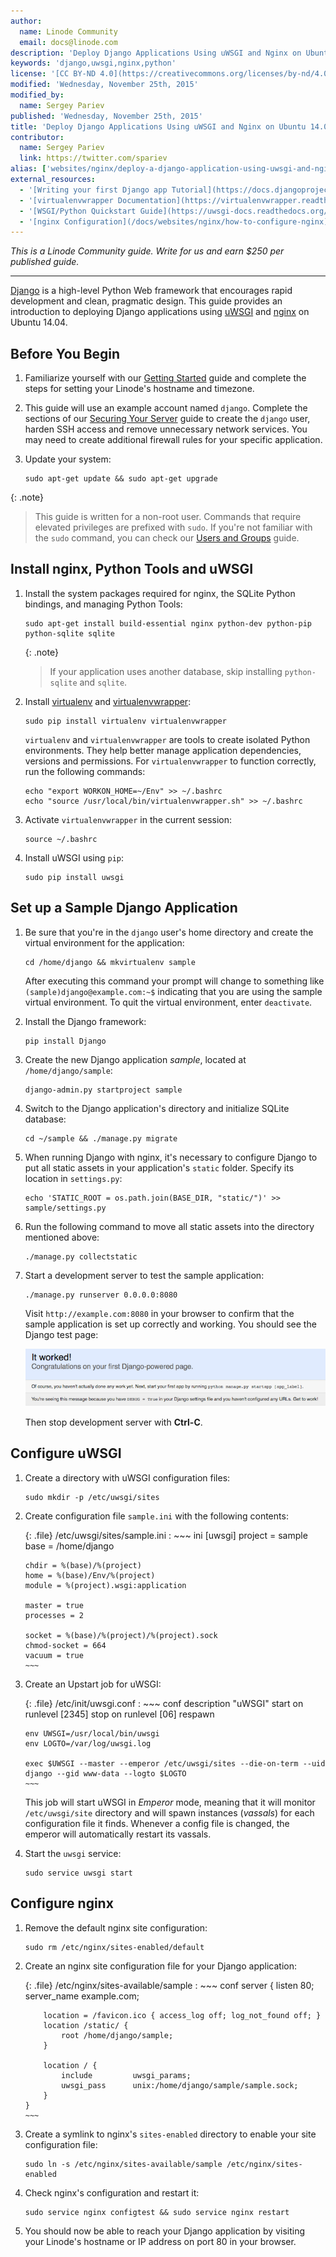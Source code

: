 ```yaml
---
author:
  name: Linode Community
  email: docs@linode.com
description: 'Deploy Django Applications Using uWSGI and Nginx on Ubuntu 14.04'
keywords: 'django,uwsgi,nginx,python'
license: '[CC BY-ND 4.0](https://creativecommons.org/licenses/by-nd/4.0)'
modified: 'Wednesday, November 25th, 2015'
modified_by:
  name: Sergey Pariev
published: 'Wednesday, November 25th, 2015'
title: 'Deploy Django Applications Using uWSGI and Nginx on Ubuntu 14.04'
contributor:
  name: Sergey Pariev
  link: https://twitter.com/spariev
alias: ['websites/nginx/deploy-a-django-application-using-uwsgi-and-nginx-on-ubuntu-14-04/']
external_resources:
  - '[Writing your first Django app Tutorial](https://docs.djangoproject.com/en/dev/intro/tutorial01/#intro-tutorial01)'
  - '[virtualenvwrapper Documentation](https://virtualenvwrapper.readthedocs.org/en/latest/)'
  - '[WSGI/Python Quickstart Guide](https://uwsgi-docs.readthedocs.org/en/latest/WSGIquickstart.html)'
  - '[nginx Configuration](/docs/websites/nginx/how-to-configure-nginx)'
---
```


*This is a Linode Community guide. Write for us and earn $250 per published guide.*
<hr>

[Django](https://www.djangoproject.com/) is a high-level Python Web framework that encourages rapid development and clean, pragmatic design. This guide provides an introduction to deploying Django applications using [uWSGI](https://uwsgi-docs.readthedocs.org/) and [nginx](https://www.nginx.com/) on Ubuntu 14.04.

## Before You Begin

1.  Familiarize yourself with our [Getting Started](/docs/getting-started) guide and complete the steps for setting your Linode's hostname and timezone.

2.  This guide will use an example account named `django`. Complete the sections of our [Securing Your Server](/docs/security/securing-your-server) guide to create the `django` user, harden SSH access and remove unnecessary network services. You may need to create additional firewall rules for your specific application.

3.  Update your system:

        sudo apt-get update && sudo apt-get upgrade

{: .note}
>
>This guide is written for a non-root user. Commands that require elevated privileges are prefixed with `sudo`. If you're not familiar with the `sudo` command, you can check our [Users and Groups](/docs/tools-reference/linux-users-and-groups) guide.


## Install nginx, Python Tools and uWSGI

1.  Install the system packages required for nginx, the SQLite Python bindings, and managing Python Tools:

        sudo apt-get install build-essential nginx python-dev python-pip python-sqlite sqlite

    {: .note}
    >
    >If your application uses another database, skip installing `python-sqlite` and `sqlite`.

4.  Install [virtualenv](https://virtualenv.pypa.io/en/latest/) and [virtualenvwrapper](http://virtualenvwrapper.readthedocs.org/en/latest/):

        sudo pip install virtualenv virtualenvwrapper

    `virtualenv` and `virtualenvwrapper` are tools to create isolated Python environments. They help better manage application dependencies, versions and permissions. For `virtualenvwrapper` to function correctly, run the following commands:

        echo "export WORKON_HOME=~/Env" >> ~/.bashrc
        echo "source /usr/local/bin/virtualenvwrapper.sh" >> ~/.bashrc

3.  Activate `virtualenvwrapper` in the current session:

        source ~/.bashrc

4.  Install uWSGI using `pip`:

        sudo pip install uwsgi

## Set up a Sample Django Application

1.  Be sure that you're in the `django` user's home directory and create the virtual environment for the application:

        cd /home/django && mkvirtualenv sample

    After executing this command your prompt will change to something like `(sample)django@example.com:~$` indicating that you are using the sample virtual environment. To quit the virtual environment, enter `deactivate`.

2.  Install the Django framework:

        pip install Django

3.  Create the new Django application *sample*, located at `/home/django/sample`:

        django-admin.py startproject sample

4.  Switch to the Django application's directory and initialize SQLite database:

        cd ~/sample && ./manage.py migrate

5.  When running Django with nginx, it's necessary to configure Django to put all static assets in your application's `static` folder. Specify its location in `settings.py`:

        echo 'STATIC_ROOT = os.path.join(BASE_DIR, "static/")' >> sample/settings.py

6.  Run the following command to move all static assets into the directory mentioned above:

        ./manage.py collectstatic

7.  Start a development server to test the sample application:

        ./manage.py runserver 0.0.0.0:8080

    Visit `http://example.com:8080` in your browser to confirm that the sample application is set up correctly and working. You should see the Django test page:

    [![Django test page.](/docs/assets/django-test-page-small.png)](/docs/assets/django-test-page.png)

    Then stop development server with **Ctrl-C**.

## Configure uWSGI

1.  Create a directory with uWSGI configuration files:

        sudo mkdir -p /etc/uwsgi/sites

2.  Create configuration file `sample.ini` with the following contents:

    {: .file}
    /etc/uwsgi/sites/sample.ini
    :   ~~~ ini
        [uwsgi]
        project = sample
        base = /home/django

        chdir = %(base)/%(project)
        home = %(base)/Env/%(project)
        module = %(project).wsgi:application

        master = true
        processes = 2

        socket = %(base)/%(project)/%(project).sock
        chmod-socket = 664
        vacuum = true
        ~~~

3.  Create an Upstart job for uWSGI:

    {: .file}
    /etc/init/uwsgi.conf
    :   ~~~ conf
        description "uWSGI"
        start on runlevel [2345]
        stop on runlevel [06]
        respawn

        env UWSGI=/usr/local/bin/uwsgi
        env LOGTO=/var/log/uwsgi.log

        exec $UWSGI --master --emperor /etc/uwsgi/sites --die-on-term --uid django --gid www-data --logto $LOGTO
        ~~~

    This job will start uWSGI in *Emperor* mode, meaning that it will monitor `/etc/uwsgi/site` directory and will spawn instances (*vassals*) for each configuration file it finds. Whenever a config file is changed, the emperor will automatically restart its vassals.

4.  Start the `uwsgi` service:

        sudo service uwsgi start

## Configure nginx

1.  Remove the default nginx site configuration:

        sudo rm /etc/nginx/sites-enabled/default

2.  Create an nginx site configuration file for your Django application:

    {: .file}
    /etc/nginx/sites-available/sample
    :   ~~~ conf
        server {
            listen 80;
            server_name example.com;

            location = /favicon.ico { access_log off; log_not_found off; }
            location /static/ {
                root /home/django/sample;
            }

            location / {
                include         uwsgi_params;
                uwsgi_pass      unix:/home/django/sample/sample.sock;
            }
        }
        ~~~


3.  Create a symlink to nginx's `sites-enabled` directory to enable your site configuration file:

        sudo ln -s /etc/nginx/sites-available/sample /etc/nginx/sites-enabled

4.  Check nginx's configuration and restart it:

        sudo service nginx configtest && sudo service nginx restart

5.  You should now be able to reach your Django application by visiting your Linode's hostname or IP address on port 80 in your browser.
